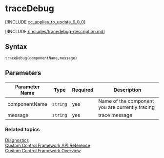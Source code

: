 # traceDebug
[!INCLUDE [cc_applies_to_update_9_0_0](../../../../includes/cc_applies_to_update_9_0_0.md)]

[!INCLUDE[./includes/tracedebug-description.md](./includes/tracedebug-description.md)]



## Syntax

`traceDebug(componentName,message)`

## Parameters

| Parameter Name|Type|Required|Description|
| ------------- |----|--------|-----------|
|componentName|`string`|yes|Name of the component you are currently tracing|
|message|`string`|yes|trace message|




### Related topics

[Diagnostics](../diagnostics.md)<br />
[Custom Control Framework API Reference](../index.md)<br />
[Custom Control Framework Overview](../../custom-control-framework-overview.md)<br />